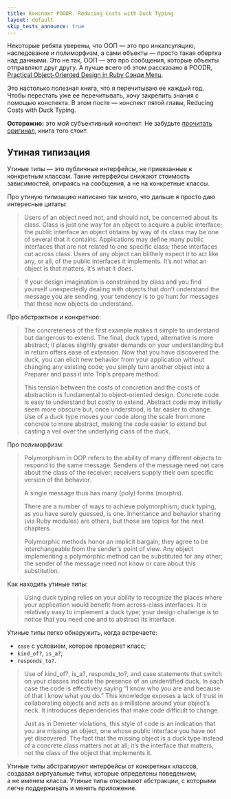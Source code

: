 ```yaml
---
title: Конспект POODR. Reducing Costs with Duck Typing
layout: default
skip_tests_announce: true
---
```


Некоторые ребята уверены, что ООП — это про инкапсуляцию, наследование и полиморфизм, а сами объекты — просто такая обертка над данными. Это не так, ООП — это про сообщения, которые объекты отправляют друг другу. А лучше всего об этом рассказано в POODR, [Practical Object-Oriented Design in Ruby Сэнди Метц](http://www.poodr.com/).

Это настолько полезная книга, что я перечитываю ее каждый год. Чтобы перестать уже ее перечитывать, хочу закрепить знания с помощью конспекта. В этом посте — конспект пятой главы, Reducing Costs with Duck Typing.

**Осторожно:** это мой субъективный конспект. Не забудьте [прочитать оригинал](http://www.poodr.com/), книга того стоит.


## Утиная типизация

Утиные типы — это публичные интерфейсы, не привязанные к конкретным классам. Такие интерфейсы снижают
стоимость зависимостей, опираясь на сообщения, а не на конкретные классы.

Про утиную типизацию написано так много, что дальше я просто даю интересные цитаты:

> Users of an object need not, and should not, be concerned about its class. Class is just one way for an object to acquire a public interface; the public interface an object obtains by way of its class may be one of several that it contains. Applications may define many public interfaces that are not related to one specific class; these interfaces cut across class. Users of any object can blithely expect it to act like any, or all, of the public interfaces it implements. It’s not what an object is that matters, it’s what it _does_.

> If your design imagination is constrained by class and you find yourself unexpectedly dealing with objects that don’t understand the message you are sending, your tendency is to go hunt for messages that these new objects do understand.

Про абстрактное и конкретное:

> The concreteness of the first example makes it simple to understand but dangerous to extend. The final, duck typed, alternative is more abstract; it places slightly greater demands on your understanding but in return offers ease of extension. Now that you have discovered the duck, you can elicit new behavior from your application without changing any existing code; you simply turn another object into a Preparer and pass it into Trip’s prepare method.
> 
> This tension between the costs of concretion and the costs of abstraction is fundamental to object-oriented design. Concrete code is easy to understand but costly to extend. Abstract code may initially seem more obscure but, once understood, is far easier to change. Use of a duck type moves your code along the scale from more concrete to more abstract, making the code easier to extend but casting a veil over the underlying class of the duck.


Про полиморфизм:

> Polymorphism in OOP refers to the ability of many different objects to respond to the same message. Senders of the message need not care about the class of the receiver; receivers supply their own specific version of the behavior.
> 
> A single message thus has many (poly) forms (morphs).
> 
> There are a number of ways to achieve polymorphism; duck typing, as you have surely guessed, is one. Inheritance and behavior sharing (via Ruby modules) are others, but those are topics for the next chapters.
> 
> Polymorphic methods honor an implicit bargain; they agree to be interchangeable from the sender’s point of view. Any object implementing a polymorphic method can be substituted for any other; the sender of the message need not know or care about this substitution.

Как находить утиные типы:

> Using duck typing relies on your ability to recognize the places where your application would benefit from across-class interfaces. It is relatively easy to implement a duck type; your design challenge is to notice that you need one and to abstract its interface.

Утиные типы легко обнаружить, когда встречаете:

* `case` с условием, которое проверяет класс;
* `kind_of?`, `is_a?`;
* `responds_to?`.

> Use of kind_of?, is_a?, responds_to?, and case statements that switch on your classes indicate the presence of an unidentified duck. In each case the code is effectively saying “I know who you are and because of that I know what you do.” This knowledge exposes a lack of trust in collaborating objects and acts as a millstone around your object’s neck. It introduces dependencies that make code difficult to change.
> 
> Just as in Demeter violations, this style of code is an indication that you are missing an object, one whose public interface you have not yet discovered. The fact that the missing object is a duck type instead of a concrete class matters not at all; it’s the interface that matters, not the class of the object that implements it.

<div class="outstanding">
  Утиные типы абстрагируют интерфейсы от конкретных классов, создавая виртуальные типы, которые определены поведением, а не именем класса. Утиные типы открывают абстракции, с которыми легче поддерживать и менять приложение.
</div>
